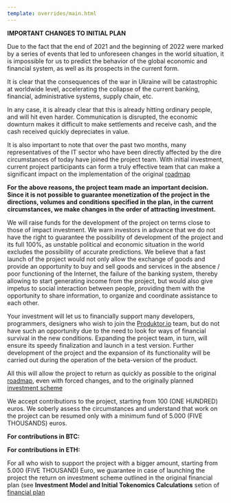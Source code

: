```yaml
---
template: overrides/main.html 
---
```


**IMPORTANT CHANGES TO INITIAL PLAN**

Due to the fact that the end of 2021 and the beginning of 2022 were marked by a series of events that led to unforeseen changes in the world situation, it is impossible for us to predict the behavior of the global economic and financial system, as well as its prospects in the current form. 

It is clear that the consequences of the war in Ukraine will be catastrophic at worldwide level, accelerating the collapse of the current banking, financial, administrative systems, supply chain, etc. 

In any case, it is already clear that this is already hitting ordinary people, and will hit even harder. Communication is disrupted, the economic downturn makes it difficult to make settlements and receive cash, and the cash received quickly depreciates in value. 

It is also important to note that over the past two months, many representatives of the IT sector who have been directly affected by the dire circumstances of today have joined the project team. With initial investment, current project participants can form a truly effective team that can make a significant impact on the implementation of the original [roadmap](road_map.md)

**For the above reasons, the project team made an important decision. Since it is not possible to guarantee monetization of the project in the directions, volumes and conditions specified in the plan, in the current circumstances, we make changes in the order of attracting investment.**

We will raise funds for the development of the project on terms close to those of impact investment. We warn investors in advance that we do not have the right to guarantee the possibility of development of the project and its full 100%, as unstable political and economic situation in the world excludes the possibility of accurate predictions. We believe that a fast launch of the project would not only allow the exchange of goods and provide an opportunity to buy and sell goods and services in the absence / poor functioning of the Internet, the failure of the banking system, thereby allowing  to start generating income from the project, but would also give impetus to social interaction between people, providing them with the opportunity to share information, to organize and coordinate assistance to each other. 

Your investment will let us to financially support many developers, programmers, designers who wish to join the [Produktor.io]() team, but do not have such an opportunity due to the need to look for ways of financial survival in the new conditions. Expanding the project team, in turn, will ensure its speedy finalization and launch in a test version. Further development of the project and the expansion of its functionality will be carried out during the operation of the beta-version of the product. 

All this will allow the project to return as quickly as possible to the original [roadmap](road_map.md), even with forced changes, and to the originally planned [investment scheme](business_plan.md)

We accept contributions to the project, starting from 100 (ONE HUNDRED) euros. We soberly assess the circumstances and understand that work on the project can be resumed only with a minimum fund of 5.000 (FIVE THOUSANDS) euros. 

**For contributions in BTC:** 

**For contributions in ETH:**

For all who wish to support the project with a bigger amount, starting from 5.000 (FIVE THOUSAND) Euro, we guarantee in case of launching the project the return on investment scheme outlined in the original financial plan (see **Investment Model and Initial Tokenomics Calculations** setion of [financial plan](business_plan.md)
